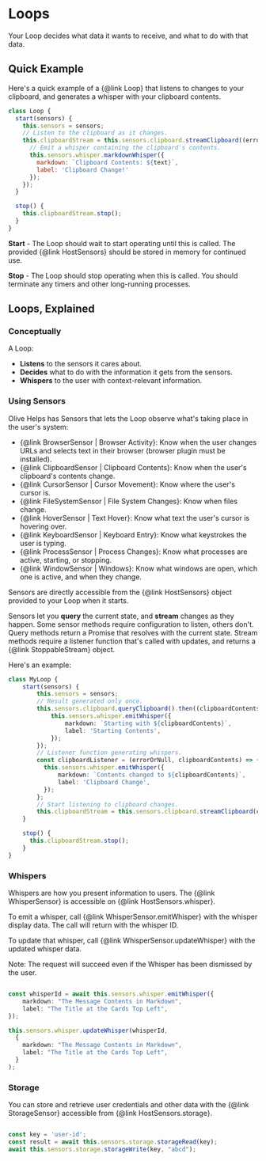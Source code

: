 # Loops

Your Loop decides what data it wants to receive, and what to do with that data.

## Quick Example

Here's a quick example of a {@link Loop} that listens to changes to your clipboard, and generates a whisper with your clipboard contents.

```javascript
class Loop {
  start(sensors) {
    this.sensors = sensors;
    // Listen to the clipboard as it changes.
    this.clipboardStream = this.sensors.clipboard.streamClipboard((error, text) =>  {
      // Emit a whisper containing the clipboard's contents.
      this.sensors.whisper.markdownWhisper({
        markdown: `Clipboard Contents: ${text}`,
        label: 'Clipboard Change!'
      });
    });  
  }

  stop() {
    this.clipboardStream.stop();
  }
}
```

**Start** - The Loop should wait to start operating until this is called. The provided {@link HostSensors} should be stored in memory for continued use.

**Stop** - The Loop should stop operating when this is called. You should terminate any timers and other long-running processes.


## Loops, Explained

### Conceptually

A Loop:
 
- **Listens** to the sensors it cares about.
- **Decides** what to do with the information it gets from the sensors.
- **Whispers** to the user with context-relevant information.

### Using Sensors

Olive Helps has Sensors that lets the Loop observe what's taking place in the user's system:

- {@link BrowserSensor | Browser Activity}: Know when the user changes URLs and selects text in their browser (browser plugin must be installed).
- {@link ClipboardSensor | Clipboard Contents}: Know when the user's clipboard's contents change.
- {@link CursorSensor | Cursor Movement}: Know where the user's cursor is.
- {@link FileSystemSensor | File System Changes}: Know when files change.
- {@link HoverSensor | Text Hover}: Know what text the user's cursor is hovering over.
- {@link KeyboardSensor | Keyboard Entry}: Know what keystrokes the user is typing.
- {@link ProcessSensor | Process Changes}: Know what processes are active, starting, or stopping.
- {@link WindowSensor | Windows}: Know what windows are open, which one is active, and when they change.

Sensors are directly accessible from the {@link HostSensors} object provided to your Loop when it starts.

Sensors let you **query** the current state, and **stream** changes as they happen. Some sensor methods require configuration to listen, others don't. Query methods return a Promise that resolves with the current state. Stream methods require a listener function that's called with updates, and returns a {@link StoppableStream} object.

Here's an example:

```typescript
class MyLoop {
    start(sensors) {
        this.sensors = sensors;
        // Result generated only once.
        this.sensors.clipboard.queryClipboard().then((clipboardContents) => {
            this.sensors.whisper.emitWhisper({
                markdown: `Starting with ${clipboardContents}`,
                label: 'Starting Contents',
            });
        });
        // Listener function generating whispers.
        const clipboardListener = (errorOrNull, clipboardContents) => {
          this.sensors.whisper.emitWhisper({
              markdown: `Contents changed to ${clipboardContents}`,
              label: 'Clipboard Change',
          });
        };   
        // Start listening to clipboard changes.
        this.clipboardStream = this.sensors.clipboard.streamClipboard(clipboardListener);
    }

    stop() {
      this.clipboardStream.stop();
    }
}

```

### Whispers

Whispers are how you present information to users. The {@link WhisperSensor} is accessible on {@link HostSensors.whisper}.

To emit a whisper, call {@link WhisperSensor.emitWhisper} with the whisper display data. The call will return with the whisper ID.

To update that whisper, call {@link WhisperSensor.updateWhisper} with the updated whisper data. 

Note: The request will succeed even if the Whisper has been dismissed by the user.

```typescript

const whisperId = await this.sensors.whisper.emitWhisper({
    markdown: "The Message Contents in Markdown",
    label: "The Title at the Cards Top Left",
});

this.sensors.whisper.updateWhisper(whisperId, 
  {
    markdown: "The Message Contents in Markdown",
    label: "The Title at the Cards Top Left",
  }
);
```

### Storage

You can store and retrieve user credentials and other data with the {@link StorageSensor} accessible from {@link HostSensors.storage}.

```javascript

const key = 'user-id';
const result = await this.sensors.storage.storageRead(key);
await this.sensors.storage.storageWrite(key, "abcd");
```